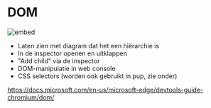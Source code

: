 # DOM

![embed](https://www.youtube.com/embed/GBKwdFEyJks>)

- Laten zien met diagram dat het een hiërarchie is
- In de inspector openen en uitklappen
- "Add child" via de inspector
- DOM-manipulatie in web console
- CSS selectors (worden ook gebruikt in pup, zie onder)



https://docs.microsoft.com/en-us/microsoft-edge/devtools-guide-chromium/dom/
